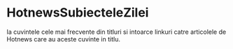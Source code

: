 HotnewsSubiecteleZilei
======================

Ia cuvintele cele mai frecvente din titluri si intoarce linkuri catre articolele de Hotnews care au aceste cuvinte in titlu.
